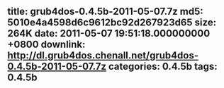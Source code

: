 title: grub4dos-0.4.5b-2011-05-07.7z
md5: 5010e4a4598d6c9612bc92d267923d65
size: 264K
date: 2011-05-07 19:51:18.000000000 +0800
downlink: http://dl.grub4dos.chenall.net/grub4dos-0.4.5b-2011-05-07.7z
categories: 0.4.5b
tags: 0.4.5b
---


